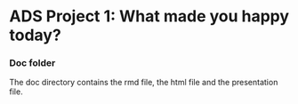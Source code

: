 # ADS Project 1: What made you happy today?
### Doc folder

The doc directory contains the rmd file, the html file and the presentation file.
